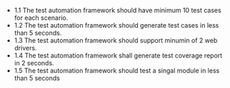 - 1.1 The test automation framework should have minimum 10 test cases for each scenario.
- 1.2 The test automation framework should generate test cases in less than 5 seconds.
- 1.3 The test automation framework should support minumin of 2 web drivers.
- 1.4 The test automation framework shall generate test coverage report in 2 seconds.
- 1.5 The test automation framework should test a singal module in less than 5 seconds
